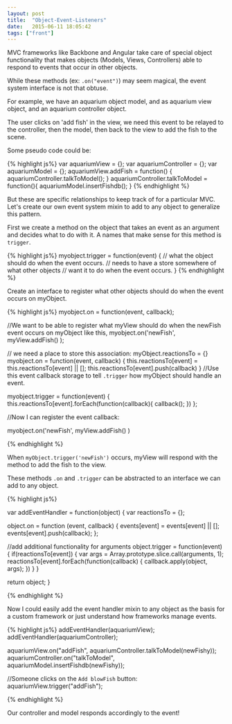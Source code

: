 ```yaml
---
layout: post
title:  "Object-Event-Listeners"
date:   2015-06-11 18:05:42
tags: ["front"]
---
```


MVC frameworks like Backbone and Angular take care of special object functionality that makes objects (Models, Views, Controllers) able to respond to events that occur in other objects.

While these methods (ex: `.on("event")`) may seem magical, the event system interface is not that obtuse.



For example, we have an aquarium object model, and as aquarium view object, and an aquarium controller object.

The user clicks on 'add fish' in the view, we need this event to be relayed to the controller, then the model, then back to the view to add the fish to the scene.

Some pseudo code could be:

{% highlight js%}
var aquariumView = {};
var aquariumController = {};
var aquariumModel = {};
aquariumView.addFish = function() {
  aquariumController.talkToModel();
}
aquariumController.talkToModel = function(){
  aquariumModel.insertFishdb();
}
{% endhighlight %}

But these are specific relationships to keep track of for a particular MVC. Let's create our own event system mixin to add to any object to generalize this pattern.

First we create a method on the object that takes an event as an argument and decides what to do with it. A names that make sense for this method is `trigger`.


{% highlight js%}
  myobject.trigger = function(event) {
    // what the object should do when the event occurs.
    // needs to have a store somewhere of what other objects
    // want it to do when the event occurs.
  }
{% endhighlight %}

Create an interface to register what other objects should do when the event occurs on myObject.

{% highlight js%}
  myobject.on = function(event, callback);

  //We want to be able to register what myView should do when the newFish event occurs on myObject like this, myobject.on('newFish', myView.addFish() );

  // we need a place to store this association:
  myObject.reactionsTo = {}
  myobject.on = function(event, callback) {
    this.reactionsTo[event] = this.reactionsTo[event] || [];
    this.reactionsTo[event].push(callback)
  }
  //Use this event callback storage to tell `.trigger` how myObject should handle an event.

  myobject.trigger = function(event) {
    this.reactionsTo[event].forEach(function(callback){
        callback();
    })
  };

  //Now I can register the event callback:

  myobject.on('newFish', myView.addFish() )

{% endhighlight %}

When `myObject.trigger('newFish')` occurs, myView will respond with the method to add the fish to the view.

These methods `.on` and `.trigger` can be abstracted to an interface we can add to any object.

{% highlight js%}

var addEventHandler = function(object) {
  var reactionsTo = {};

  object.on = function (event, callback) {
    events[event] = events[event] || [];
    events[event].push(callback);
  };

  //add additional functionality for arguments
  object.trigger = function(event) {
    if(reactionsTo[event]) {
      var args = Array.prototype.slice.call(arguments, 1);
      reactionsTo[event].forEach(function(callback) {
        callback.apply(object, args);
      })
    }
  }

  return object;
}

{% endhighlight %}

Now I could easily add the event handler mixin to any object as the basis for a custom framework or just understand how frameworks manage events.

{% highlight js%}
addEventHandler(aquariumView);
addEventHandler(aquariumController);

aquariumView.on("addFish", aquariumController.talkToModel(newFishy));
aquariumController.on("talkToModel", aquariumModel.insertFishdb(newFishy));

//Someone clicks on the `Add blowFish` button:
aquariumView.trigger("addFish");

{% endhighlight %}

Our controller and model responds accordingly to the event!


